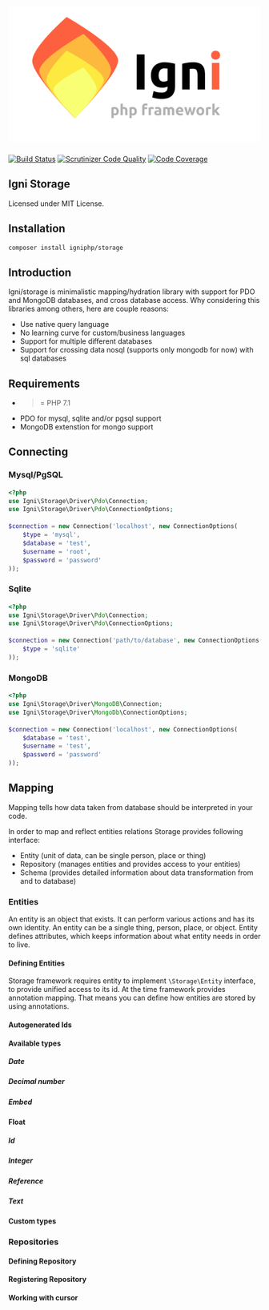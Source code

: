 # ![Igni logo](https://github.com/igniphp/common/blob/master/logo/full.svg)
[![Build Status](https://travis-ci.org/igniphp/storage.svg?branch=master)](https://travis-ci.org/igniphp/storage)
[![Scrutinizer Code Quality](https://scrutinizer-ci.com/g/igniphp/storage/badges/quality-score.png?b=master)](https://scrutinizer-ci.com/g/igniphp/storage/?branch=master)
[![Code Coverage](https://scrutinizer-ci.com/g/igniphp/storage/badges/coverage.png?b=master)](https://scrutinizer-ci.com/g/igniphp/storage/?branch=master)

## Igni Storage
Licensed under MIT License.

## Installation

```
composer install igniphp/storage
```

## Introduction

Igni/storage is minimalistic mapping/hydration library with support for PDO and MongoDB databases, and cross database
access. 
Why considering this libraries among others, here are couple reasons:

- Use native query language
- No learning curve for custom/business languages
- Support for multiple different databases
- Support for crossing data nosql (supports only mongodb for now) with sql databases

## Requirements

 - >= PHP 7.1
 - PDO for mysql, sqlite and/or pgsql support
 - MongoDB extenstion for mongo support

## Connecting

### Mysql/PgSQL

```php
<?php
use Igni\Storage\Driver\Pdo\Connection;
use Igni\Storage\Driver\Pdo\ConnectionOptions;

$connection = new Connection('localhost', new ConnectionOptions(
    $type = 'mysql',
    $database = 'test',
    $username = 'root',
    $password = 'password'
));
```


### Sqlite

```php
<?php
use Igni\Storage\Driver\Pdo\Connection;
use Igni\Storage\Driver\Pdo\ConnectionOptions;

$connection = new Connection('path/to/database', new ConnectionOptions(
    $type = 'sqlite'
));
```

### MongoDB

```php
<?php
use Igni\Storage\Driver\MongoDB\Connection;
use Igni\Storage\Driver\MongoDb\ConnectionOptions;

$connection = new Connection('localhost', new ConnectionOptions(
    $database = 'test',
    $username = 'test',
    $password = 'password'
));
```

## Mapping

Mapping tells how data taken from database should be interpreted in your code.

In order to map and reflect entities relations Storage provides following interface:
- Entity (unit of data, can be single person, place or thing)
- Repository (manages entities and provides access to your entities)
- Schema (provides detailed information about data transformation from and to database)

### Entities
An entity is an object that exists. It can perform various actions and has its own identity. 
An entity can be a single thing, person, place, or object. Entity defines attributes, which keeps information about
what entity needs in order to live.

#### Defining Entities
Storage framework requires entity to implement `\Storage\Entity` interface, to provide unified access to its id.
At the time framework provides annotation mapping. That means you can define how entities are stored by using annotations.


#### Autogenerated Ids

#### Available types

##### Date

##### Decimal number

##### Embed

#### Float

##### Id

##### Integer

##### Reference

##### Text

#### Custom types

### Repositories

#### Defining Repository

#### Registering Repository

#### Working with cursor

